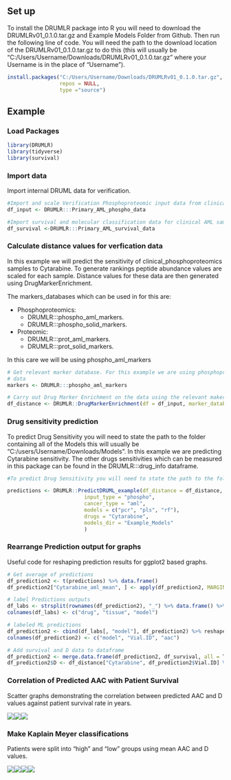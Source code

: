 ## Set up

To install the DRUMLR package into R you will need to download the
DRUMLRv01\_0.1.0.tar.gz and Example Models Folder from Github. Then run
the following line of code. You will need the path to the download
location of the DRUMLRv01\_0.1.0.tar.gz to do this (this will usually be
“C:/Users/Username/Downloads/DRUMLRv01\_0.1.0.tar.gz” where your
Username is in the place of “Username”).

``` r
install.packages("C:/Users/Username/Downloads/DRUMLRv01_0.1.0.tar.gz", 
                 repos = NULL, 
                 type ="source")
```

## Example

### Load Packages

``` r
library(DRUMLR)
library(tidyverse)
library(survival)
```

### Import data

Import internal DRUML data for verification.

``` r
#Import and scale Verification Phosphoproteomic input data from clinical aml samples
df_input <- DRUMLR:::Primary_AML_phospho_data

#Import survival and molecular classification data for clinical AML samples
df_survival <-DRUMLR:::Primary_AML_survival_data
```

### Calculate distance values for verfication data

In this example we will predict the sensitivity of
clinical\_phosphoproteomics samples to Cytarabine. To generate rankings
peptide abundance values are scaled for each sample. Distance values for
these data are then generated using DrugMarkerEnrichment.

The markers\_databases which can be used in for this are:

  - Phosphoproteomics:
      - DRUMLR:::phospho\_aml\_markers.
      - DRUMLR:::phospho\_solid\_markers.
  - Proteomic:
      - DRUMLR:::prot\_aml\_markers.  
      - DRUMLR:::prot\_solid\_markers.

In this care we will be using phospho\_aml\_markers

``` r
# Get relevant marker database. For this example we are using phosphoproteomics
# data
markers <- DRUMLR:::phospho_aml_markers

# Carry out Drug Marker Enrichment on the data using the relevant makers database
df_distance <- DRUMLR::DrugMarkerEnrichment(df = df_input, marker_database = markers)
```

### Drug sensitivity prediction

To predict Drug Sensitivity you will need to state the path to the
folder containing all of the Models this will usually be
“C:/users/Username/Downloads/Models”. In this example we are
predicting Cytarabine sensitivity. The other drugs sensitivities which
can be measured in this package can be found in the DRUMLR:::drug\_info
dataframe.

``` r
#To predict Drug Sensitivity you will need to state the path to the folder containing all of the Models 

predictions <- DRUMLR::PredictDRUML_example(df_distance = df_distance,
                         input_type = "phospho", 
                         cancer_type = "aml", 
                         models = c("pcr", "pls", "rf"),
                         drugs = "Cytarabine",
                         models_dir = "Example_Models"
                         )
```

### Rearrange Prediction output for graphs

Useful code for reshaping prediction results for ggplot2 based graphs.

``` r
# Get average of predictions
df_prediction2 <- t(predictions) %>% data.frame()
df_prediction2["Cytarabine_aml_mean", ] <- apply(df_prediction2, MARGIN = 2, mean)

# label Predictions outputs
df_labs <- strsplit(rownames(df_prediction2), "_") %>% data.frame() %>% t()
colnames(df_labs) <- c("drug", "tissue", "model")

# labeled ML predictions
df_prediction2 <- cbind(df_labs[, "model"], df_prediction2) %>% reshape2::melt()
colnames(df_prediction2) <- c("model", "Vial.ID", "aac")

# Add survival and D data to dataframe
df_prediction2 <- merge.data.frame(df_prediction2, df_survival, all = T, by = "Vial.ID")
df_prediction2$D <- df_distance["Cytarabine", df_prediction2$Vial.ID] %>% as.vector()
```

### Correlation of Predicted AAC with Patient Survival

Scatter graphs demonstrating the correlation between predicted AAC and D
values against patient survival rate in years.

![](Examples/DRUMLR_Setup_and_Example_files/figure-gfm/unnamed-chunk-7-1.png)<!-- -->![](Examples/DRUMLR_Setup_and_Example_files/figure-gfm/unnamed-chunk-7-2.png)<!-- -->![](Examples/DRUMLR_Setup_and_Example_files/figure-gfm/unnamed-chunk-7-3.png)<!-- -->

### Make Kaplain Meyer classifications

Patients were split into “high” and “low” groups using mean AAC and D
values.

![](Examples/DRUMLR_Setup_and_Example_files/figure-gfm/unnamed-chunk-8-1.png)<!-- -->![](Examples/DRUMLR_Setup_and_Example_files/figure-gfm/unnamed-chunk-8-2.png)<!-- -->![](Examples/DRUMLR_Setup_and_Example_files/figure-gfm/unnamed-chunk-8-3.png)<!-- -->![](Examples/DRUMLR_Setup_and_Example_files/figure-gfm/unnamed-chunk-8-4.png)<!-- -->
